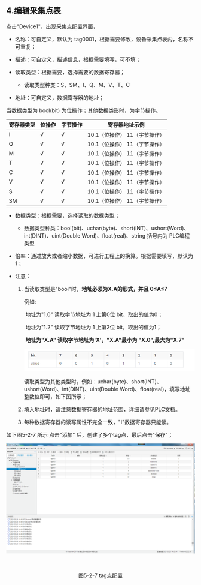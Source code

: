 ## 4.编辑采集点表

点击"Device1"，出现采集点配置界面，

- 名称：可自定义，默认为  tag0001，根据需要修改，设备采集点表内，名称不可重复；
- 描述：可自定义，描述信息，根据需要填写，可不填；
- 读取类型：根据需要，选择需要的数据寄存器；
  
  - 读取类型种类：S、SM、I、Q、M、V、T、C
- 地址：可自定义，数据寄存器的地址；

当数据类型为 bool(bit) 为位操作；其他数据类形时，为字节操作。

| 寄存器类型 | 位操作 | 字节操作 | 寄存器地址示例                 |
| ---------- | ------ | -------- | ------------------------------ |
| I          | √      | √        | 10.1（位操作）  11（字节操作） |
| Q          | √      | √        | 10.1（位操作）  11（字节操作） |
| M          | √      | √        | 10.1（位操作）  11（字节操作） |
| T          | √      | √        | 10.1（位操作）  11（字节操作） |
| C          | √      | √        | 10.1（位操作）  11（字节操作） |
| V          | √      | √        | 10.1（位操作）  11（字节操作） |
| S          | √      | √        | 10.1（位操作）  11（字节操作） |
| SM         | √      | √        | 10.1（位操作）  11（字节操作） |

- 数据类型：根据需要，选择读取的数据类型；
  
  - 数据类型种类：bool(bit)、uchar(byte)、short(INT)、ushort(Word)、int(DINT)、uint(Double Word)、float(real)、string   括号内为 PLC编程类型
  
- 倍率：通过放大或者缩小数据，可进行工程上的换算。根据需要填写，默认为1；

- 注意：
  
  1. 当读取类型是"bool"时，**地址必须为X.A的形式，并且   0≤A≤7**
  
     例如:
  
     ​	地址为"1.0"  读取字节地址为 1 上第0位  bit，取出的值为0；
  
     ​	地址为"1.2"  读取字节地址为 1 上第2位  bit，取出的值为1；
     
     ​	**地址为"X.A" 读取字节地址为'X'，"X.A"最小为 "X.0",最大为"X.7"**
     
     ![](../../../assets/bitpic1.jpg)
     
     读取类型为其他类型时，例如：uchar(byte)、short(INT)、ushort(Word)、int(DINT)、uint(Double Word)、float(real)，填写地址整数位即可，如下图所示；
     
  2. 填入地址时，请注意数据寄存器的地址范围，详细请参见PLC文档。
  
  3. 每种数据寄存器的读写属性不完全一致，"I"数据寄存器只能读。
  

如下图5-2-7 所示  点击"添加" 后，创建了多个tag点，最后点击"保存"；


![](assets/tag配置.png)

​					

<center>图5-2-7 tag点配置</center>
